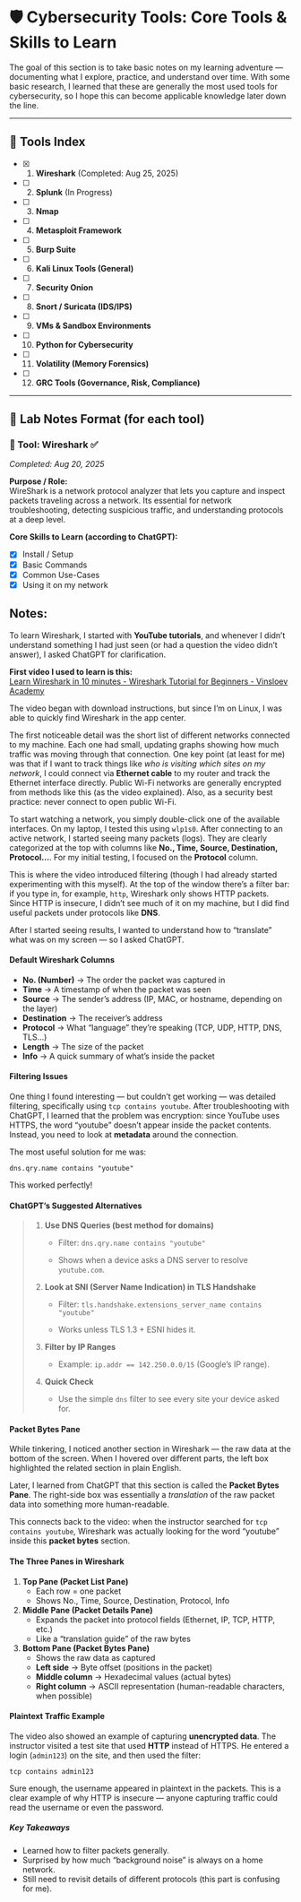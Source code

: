 # 🛡️ Cybersecurity Tools: Core Tools & Skills to Learn

The goal of this section is to take basic notes on my learning adventure — documenting what I explore, practice, and understand over time. With some basic research, I learned that these are generally the most used tools for cybersecurity, so I hope this can become applicable knowledge later down the line.  

---
## 📂 Tools Index
- [x] 1. **Wireshark** (Completed: Aug 25, 2025)
- [ ] 2. **Splunk** (In Progress)
- [ ] 3. **Nmap**
- [ ] 4. **Metasploit Framework**
- [ ] 5. **Burp Suite**
- [ ] 6. **Kali Linux Tools (General)**
- [ ] 7. **Security Onion**
- [ ] 8. **Snort / Suricata (IDS/IPS)**
- [ ] 9. **VMs & Sandbox Environments**
- [ ] 10. **Python for Cybersecurity**
- [ ] 11. **Volatility (Memory Forensics)**
- [ ] 12. **GRC Tools (Governance, Risk, Compliance)**

---

## 🔬 Lab Notes Format (for each tool)

### 🧰 Tool: Wireshark ✅
*Completed: Aug 20, 2025*

**Purpose / Role:**  
WireShark is a network protocol analyzer that lets you capture and inspect packets traveling across a network. Its essential for network troubleshooting, detecting suspicious traffic, and understanding protocols at a deep level. 

**Core Skills to Learn (according to ChatGPT):**  
- [x] Install / Setup  
- [x] Basic Commands  
- [x] Common Use-Cases  
- [x] Using it on my network  

## Notes:
To learn Wireshark, I started with **YouTube tutorials**, and whenever I didn’t understand something I had just seen (or had a question the video didn’t answer), I asked ChatGPT for clarification.

**First video I used to learn is this:**  
[Learn Wireshark in 10 minutes - Wireshark Tutorial for Beginners - Vinsloev Academy](https://www.youtube.com/watch?v=lb1Dw0elw0Q&t=68s)

The video began with download instructions, but since I’m on Linux, I was able to quickly find Wireshark in the app center.

The first noticeable detail was the short list of different networks connected to my machine. Each one had small, updating graphs showing how much traffic was moving through that connection. One key point (at least for me) was that if I want to track things like _who is visiting which sites on my network_, I could connect via **Ethernet cable** to my router and track the Ethernet interface directly. Public Wi-Fi networks are generally encrypted from methods like this (as the video explained). Also, as a security best practice: never connect to open public Wi-Fi.

To start watching a network, you simply double-click one of the available interfaces. On my laptop, I tested this using `wlp1s0`. After connecting to an active network, I started seeing many packets (logs). They are clearly categorized at the top with columns like **No., Time, Source, Destination, Protocol…**. For my initial testing, I focused on the **Protocol** column.

This is where the video introduced filtering (though I had already started experimenting with this myself). At the top of the window there’s a filter bar: if you type in, for example, `http`, Wireshark only shows HTTP packets. Since HTTP is insecure, I didn’t see much of it on my machine, but I did find useful packets under protocols like **DNS**.

After I started seeing results, I wanted to understand how to “translate” what was on my screen — so I asked ChatGPT.

#### Default Wireshark Columns
- **No. (Number)** → The order the packet was captured in
- **Time** → A timestamp of when the packet was seen
- **Source** → The sender’s address (IP, MAC, or hostname, depending on the layer)
- **Destination** → The receiver’s address
- **Protocol** → What “language” they’re speaking (TCP, UDP, HTTP, DNS, TLS…)
- **Length** → The size of the packet
- **Info** → A quick summary of what’s inside the packet

#### Filtering Issues
One thing I found interesting — but couldn’t get working — was detailed filtering, specifically using `tcp contains youtube`. After troubleshooting with ChatGPT, I learned that the problem was encryption: since YouTube uses HTTPS, the word “youtube” doesn’t appear inside the packet contents. Instead, you need to look at **metadata** around the connection.

The most useful solution for me was:

`dns.qry.name contains "youtube"`

This worked perfectly!

#### ChatGPT’s Suggested Alternatives

> 1. **Use DNS Queries (best method for domains)**
>     
>     - Filter: `dns.qry.name contains "youtube"`
>         
>     - Shows when a device asks a DNS server to resolve `youtube.com`.
>         
> 2. **Look at SNI (Server Name Indication) in TLS Handshake**
>     
>     - Filter: `tls.handshake.extensions_server_name contains "youtube"`
>         
>     - Works unless TLS 1.3 + ESNI hides it.
>         
> 3. **Filter by IP Ranges**
>     
>     - Example: `ip.addr == 142.250.0.0/15` (Google’s IP range).
>         
> 4. **Quick Check**
>     
>     - Use the simple `dns` filter to see every site your device asked for.
>         

#### Packet Bytes Pane
While tinkering, I noticed another section in Wireshark — the raw data at the bottom of the screen. When I hovered over different parts, the left box highlighted the related section in plain English.

Later, I learned from ChatGPT that this section is called the **Packet Bytes Pane**. The right-side box was essentially a _translation_ of the raw packet data into something more human-readable.

This connects back to the video: when the instructor searched for `tcp contains youtube`, Wireshark was actually looking for the word “youtube” inside this **packet bytes** section.

#### The Three Panes in Wireshark
1. **Top Pane (Packet List Pane)**
    - Each row = one packet
    - Shows No., Time, Source, Destination, Protocol, Info
2. **Middle Pane (Packet Details Pane)**
    - Expands the packet into protocol fields (Ethernet, IP, TCP, HTTP, etc.)
    - Like a “translation guide” of the raw bytes
3. **Bottom Pane (Packet Bytes Pane)**
    - Shows the raw data as captured
    - **Left side** → Byte offset (positions in the packet)
    - **Middle column** → Hexadecimal values (actual bytes)
    - **Right column** → ASCII representation (human-readable characters, when possible)

#### Plaintext Traffic Example
The video also showed an example of capturing **unencrypted data**. The instructor visited a test site that used **HTTP** instead of HTTPS. He entered a login (`admin123`) on the site, and then used the filter:

`tcp contains admin123`

Sure enough, the username appeared in plaintext in the packets. This is a clear example of why HTTP is insecure — anyone capturing traffic could read the username or even the password.

##### Key Takeaways
- Learned how to filter packets generally.
- Surprised by how much “background noise” is always on a home network.
- Still need to revisit details of different protocols (this part is confusing for me).
